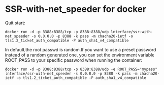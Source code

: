 # SSR-with-net_speeder for docker

Quit start:

    docker run -d -p 8388:8388/tcp -p 8388:8388/udp lnterface/ssr-with-net_speeder -s 0.0.0.0 -p 8388 -k pass -m chacha20-ietf -o tls1.2_ticket_auth_compatible -P auth_sha1_v4_compatible

In default,the root passwd is random.If you want to use a preset password instead of a random generated one, you can set the environment variable ROOT_PASS to your specific password when running the container:

    docker run -d -p 8388:8388/tcp -p 8388:8388/udp -e ROOT_PASS="mypass" lnterface/ssr-with-net_speeder -s 0.0.0.0 -p 8388 -k pass -m chacha20-ietf -o tls1.2_ticket_auth_compatible -P auth_sha1_v4_compatible

